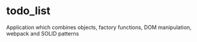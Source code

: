 # todo_list
Application which combines objects, factory functions, DOM manipulation, webpack and SOLID patterns
